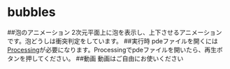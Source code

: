 # bubbles
##泡のアニメーション
2次元平面上に泡を表示し、上下させるアニメーションです。泡どうしは衝突判定をしています。
##実行時
pdeファイルを開くには[Processing](https://processing.org/)が必要になります。Processingでpdeファイルを開いたら、再生ボタンを押してください。
##動画
動画はご自由にお使いください
